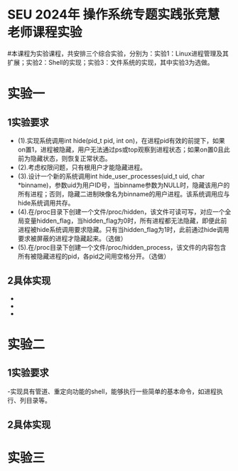 # SEU 2024年 操作系统专题实践张竞慧老师课程实验
#本课程为实验课程，共安排三个综合实验，分别为：实验1：Linux进程管理及其扩展；实验2：Shell的实现；实验3：文件系统的实现，其中实验3为选做。

# 实验一
1实验要求
 -
 - (1).实现系统调用int hide(pid_t pid, int on)，在进程pid有效的前提下，如果on置1，进程被隐藏，用户无法通过ps或top观察到进程状态；如果on置0且此前为隐藏状态，则恢复正常状态。
 - (2).考虑权限问题，只有根用户才能隐藏进程。
 - (3).设计一个新的系统调用int hide_user_processes(uid_t uid, char *binname)，参数uid为用户ID号，当binname参数为NULL时，隐藏该用户的所有进程；否则，隐藏二进制映像名为binname的用户进程。该系统调用应与hide系统调用共存。
 - (4).在/proc目录下创建一个文件/proc/hidden，该文件可读可写，对应一个全局变量hidden_flag，当hidden_flag为0时，所有进程都无法隐藏，即便此前进程被hide系统调用要求隐藏。只有当hidden_flag为1时，此前通过hide调用要求被屏蔽的进程才隐藏起来。（选做）
 - (5).在/proc目录下创建一个文件/proc/hidden_process，该文件的内容包含所有被隐藏进程的pid，各pid之间用空格分开。（选做）

2具体实现
  -
  -
  -
-
# 实验二
1实验要求
 -
 -实现具有管道、重定向功能的shell，能够执行一些简单的基本命令，如进程执行、列目录等。
 
2具体实现
-

# 实验三
